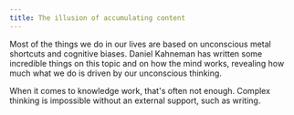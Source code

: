 ```yaml
---
title: The illusion of accumulating content
---
```


Most of the things we do in our lives are based on unconscious metal shortcuts and cognitive biases. Daniel Kahneman has written some incredible things on this topic and on how the mind works, revealing how much what we do is driven by our unconscious thinking.

When it comes to knowledge work, that's often not enough. Complex thinking is impossible without an external support, such as writing.